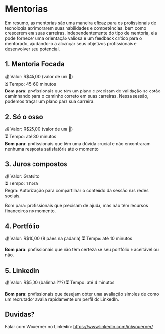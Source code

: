 # Mentorias
Em resumo, as mentorias são uma maneira eficaz para os profissionais de tecnologia aprimorarem suas habilidades e competências, bem como crescerem em suas carreiras.
Independentemente do tipo de mentoria, ela pode fornecer uma orientação valiosa e um feedback crítico para o mentorado, ajudando-o a alcançar seus objetivos profissionais e desenvolver seu potencial.

## 1. Mentoria Focada
💰 Valor: R$45,00 (valor de um 🍔)  
⏳ Tempo: 45-60 minutos  
**Bom para**: profissionais que têm um plano e precisam de validação se estão caminhando para o caminho correto em suas carreiras. Nessa sessão, podemos traçar um plano para sua carreira.

## 2. Só o osso
💰 Valor: R$25,00 (valor de um 🌭)  
⏳ Tempo: até 30 minutos  
**Bom para**: profissionais que têm uma dúvida crucial e não encontraram nenhuma resposta satisfatória até o momento.

## 3. Juros compostos
💰 Valor: Gratuito  
⏳ Tempo: 1 hora  
Regra: Autorização para compartilhar o conteúdo da sessão nas redes sociais.

Bom para: profissionais que precisam de ajuda, mas não têm recursos financeiros no momento.

## 4. Portfólio
💰 Valor: R$10,00 (8 pães na padaria) 
⏳ Tempo: até 10 minutos  

**Bom para**: profissionais que não têm certeza se seu portfólio é aceitável ou não.

## 5. LinkedIn
💰 Valor: R$5,00 (balinha ???) 
⏳ Tempo: até 4 minutos  

**Bom para**: profissionais que desejam obter uma avaliação simples de como um recrutador avalia rapidamente um perfil do LinkedIn.


## Duvidas?

Falar com Wouerner no Linkedin: https://www.linkedin.com/in/wouerner/
